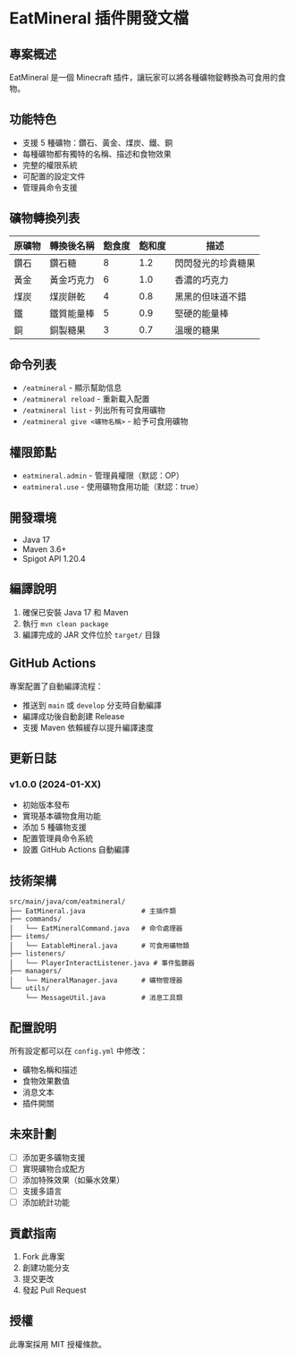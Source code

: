 # EatMineral 插件開發文檔

## 專案概述
EatMineral 是一個 Minecraft 插件，讓玩家可以將各種礦物錠轉換為可食用的食物。

## 功能特色
- 支援 5 種礦物：鑽石、黃金、煤炭、鐵、銅
- 每種礦物都有獨特的名稱、描述和食物效果
- 完整的權限系統
- 可配置的設定文件
- 管理員命令支援

## 礦物轉換列表
| 原礦物 | 轉換後名稱 | 飽食度 | 飽和度 | 描述 |
|--------|------------|--------|--------|------|
| 鑽石 | 鑽石糖 | 8 | 1.2 | 閃閃發光的珍貴糖果 |
| 黃金 | 黃金巧克力 | 6 | 1.0 | 香濃的巧克力 |
| 煤炭 | 煤炭餅乾 | 4 | 0.8 | 黑黑的但味道不錯 |
| 鐵 | 鐵質能量棒 | 5 | 0.9 | 堅硬的能量棒 |
| 銅 | 銅製糖果 | 3 | 0.7 | 溫暖的糖果 |

## 命令列表
- `/eatmineral` - 顯示幫助信息
- `/eatmineral reload` - 重新載入配置
- `/eatmineral list` - 列出所有可食用礦物
- `/eatmineral give <礦物名稱>` - 給予可食用礦物

## 權限節點
- `eatmineral.admin` - 管理員權限（默認：OP）
- `eatmineral.use` - 使用礦物食用功能（默認：true）

## 開發環境
- Java 17
- Maven 3.6+
- Spigot API 1.20.4

## 編譯說明
1. 確保已安裝 Java 17 和 Maven
2. 執行 `mvn clean package`
3. 編譯完成的 JAR 文件位於 `target/` 目錄

## GitHub Actions
專案配置了自動編譯流程：
- 推送到 `main` 或 `develop` 分支時自動編譯
- 編譯成功後自動創建 Release
- 支援 Maven 依賴緩存以提升編譯速度

## 更新日誌

### v1.0.0 (2024-01-XX)
- 初始版本發布
- 實現基本礦物食用功能
- 添加 5 種礦物支援
- 配置管理員命令系統
- 設置 GitHub Actions 自動編譯

## 技術架構
```
src/main/java/com/eatmineral/
├── EatMineral.java              # 主插件類
├── commands/
│   └── EatMineralCommand.java   # 命令處理器
├── items/
│   └── EatableMineral.java      # 可食用礦物類
├── listeners/
│   └── PlayerInteractListener.java # 事件監聽器
├── managers/
│   └── MineralManager.java      # 礦物管理器
└── utils/
    └── MessageUtil.java         # 消息工具類
```

## 配置說明
所有設定都可以在 `config.yml` 中修改：
- 礦物名稱和描述
- 食物效果數值
- 消息文本
- 插件開關

## 未來計劃
- [ ] 添加更多礦物支援
- [ ] 實現礦物合成配方
- [ ] 添加特殊效果（如藥水效果）
- [ ] 支援多語言
- [ ] 添加統計功能

## 貢獻指南
1. Fork 此專案
2. 創建功能分支
3. 提交更改
4. 發起 Pull Request

## 授權
此專案採用 MIT 授權條款。
